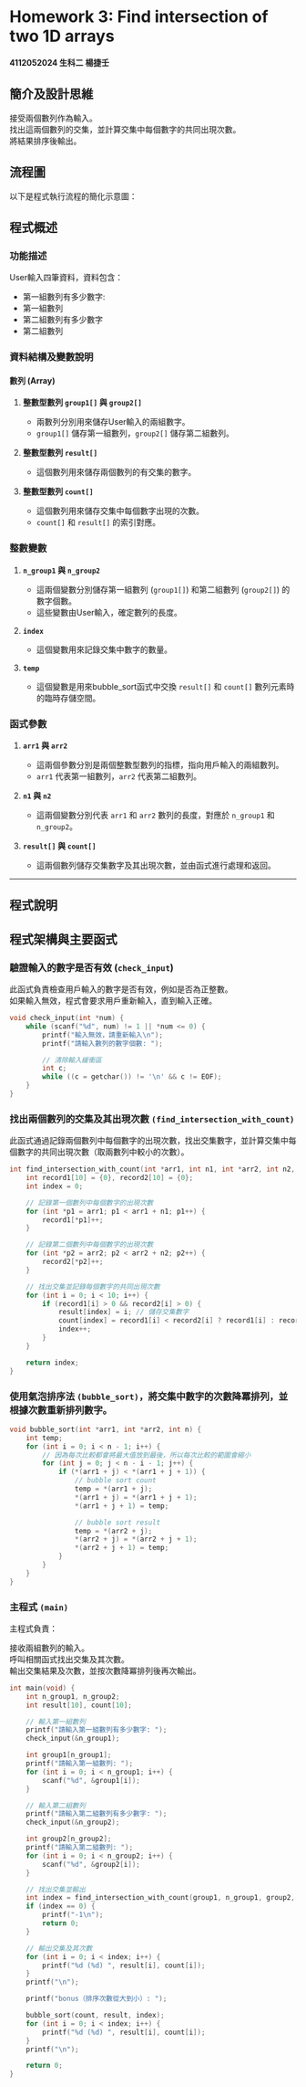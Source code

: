 # Homework 3: Find intersection of two 1D arrays
**4112052024 生科二 楊捷壬**

## 簡介及設計思維 

接受兩個數列作為輸入。  
找出這兩個數列的交集，並計算交集中每個數字的共同出現次數。  
將結果排序後輸出。

## 流程圖

以下是程式執行流程的簡化示意圖：


## 程式概述
### 功能描述
User輸入四筆資料，資料包含：
- 第一組數列有多少數字:
- 第一組數列
- 第二組數列有多少數字
- 第二組數列
### 資料結構及變數說明
#### 數列 (Array)

1. **整數型數列 `group1[]` 與 `group2[]`**  
   - 兩數列分別用來儲存User輸入的兩組數字。  
   - `group1[]` 儲存第一組數列，`group2[]` 儲存第二組數列。

2. **整數型數列 `result[]`**  
   - 這個數列用來儲存兩個數列的有交集的數字。  

3. **整數型數列 `count[]`**  
   - 這個數列用來儲存交集中每個數字出現的次數。
   - `count[]` 和 `result[]` 的索引對應。

### 整數變數

1. **`n_group1` 與 `n_group2`**  
   - 這兩個變數分別儲存第一組數列 (`group1[]`) 和第二組數列 (`group2[]`) 的數字個數。  
   - 這些變數由User輸入，確定數列的長度。

2. **`index`**  
   - 這個變數用來記錄交集中數字的數量。  

3. **`temp`**  
   - 這個變數是用來bubble_sort函式中交換 `result[]` 和 `count[]` 數列元素時的臨時存儲空間。

### 函式參數

1. **`arr1` 與 `arr2`**  
   - 這兩個參數分別是兩個整數型數列的指標，指向用戶輸入的兩組數列。  
   - `arr1` 代表第一組數列，`arr2` 代表第二組數列。

2. **`n1` 與 `n2`**  
   - 這兩個變數分別代表 `arr1` 和 `arr2` 數列的長度，對應於 `n_group1` 和 `n_group2`。

3. **`result[]` 與 `count[]`**  
   - 這兩個數列儲存交集數字及其出現次數，並由函式進行處理和返回。

---
## 程式說明
## 程式架構與主要函式

### 驗證輸入的數字是否有效 (`check_input`)

此函式負責檢查用戶輸入的數字是否有效，例如是否為正整數。  
如果輸入無效，程式會要求用戶重新輸入，直到輸入正確。

```c
void check_input(int *num) {
    while (scanf("%d", num) != 1 || *num <= 0) {
        printf("輸入無效，請重新輸入\n");
        printf("請輸入數列的數字個數: ");

        // 清除輸入緩衝區
        int c;
        while ((c = getchar()) != '\n' && c != EOF);
    }
}
```
### 找出兩個數列的交集及其出現次數 `(find_intersection_with_count)` 
此函式通過記錄兩個數列中每個數字的出現次數，找出交集數字，並計算交集中每個數字的共同出現次數（取兩數列中較小的次數）。
```c
int find_intersection_with_count(int *arr1, int n1, int *arr2, int n2, int *result, int *count) {
    int record1[10] = {0}, record2[10] = {0};
    int index = 0;

    // 記錄第一個數列中每個數字的出現次數
    for (int *p1 = arr1; p1 < arr1 + n1; p1++) {
        record1[*p1]++;
    }

    // 記錄第二個數列中每個數字的出現次數
    for (int *p2 = arr2; p2 < arr2 + n2; p2++) {
        record2[*p2]++;
    }

    // 找出交集並記錄每個數字的共同出現次數
    for (int i = 0; i < 10; i++) {
        if (record1[i] > 0 && record2[i] > 0) {
            result[index] = i; // 儲存交集數字
            count[index] = record1[i] < record2[i] ? record1[i] : record2[i]; // 儲存次數的較小值
            index++;
        }
    }

    return index;
}
```

### 使用氣泡排序法 `(bubble_sort)`，將交集中數字的次數降冪排列，並根據次數重新排列數字。
```c
void bubble_sort(int *arr1, int *arr2, int n) {
    int temp;
    for (int i = 0; i < n - 1; i++) {
        // 因為每次比較都會將最大值放到最後，所以每次比較的範圍會縮小
        for (int j = 0; j < n - i - 1; j++) {
            if (*(arr1 + j) < *(arr1 + j + 1)) {
                // bubble sort count
                temp = *(arr1 + j);
                *(arr1 + j) = *(arr1 + j + 1);
                *(arr1 + j + 1) = temp;

                // bubble sort result
                temp = *(arr2 + j);
                *(arr2 + j) = *(arr2 + j + 1);
                *(arr2 + j + 1) = temp;
            }
        }
    }
}
```
### 主程式 `(main)`
主程式負責：

接收兩組數列的輸入。  
呼叫相關函式找出交集及其次數。  
輸出交集結果及次數，並按次數降冪排列後再次輸出。
```c
int main(void) {
    int n_group1, n_group2;
    int result[10], count[10];

    // 輸入第一組數列
    printf("請輸入第一組數列有多少數字: ");
    check_input(&n_group1);

    int group1[n_group1];
    printf("請輸入第一組數列: ");
    for (int i = 0; i < n_group1; i++) {
        scanf("%d", &group1[i]);
    }

    // 輸入第二組數列
    printf("請輸入第二組數列有多少數字: ");
    check_input(&n_group2);

    int group2[n_group2];
    printf("請輸入第二組數列: ");
    for (int i = 0; i < n_group2; i++) {
        scanf("%d", &group2[i]);
    }

    // 找出交集並輸出
    int index = find_intersection_with_count(group1, n_group1, group2, n_group2, result, count);
    if (index == 0) {
        printf("-1\n");
        return 0;
    }

    // 輸出交集及其次數
    for (int i = 0; i < index; i++) {
        printf("%d (%d) ", result[i], count[i]);
    }
    printf("\n");

    printf("bonus（排序次數從大到小）: ");

    bubble_sort(count, result, index);
    for (int i = 0; i < index; i++) {
        printf("%d (%d) ", result[i], count[i]);
    }
    printf("\n");

    return 0;
}
```